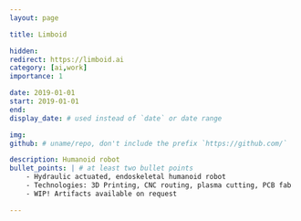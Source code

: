 ```yaml
---
layout: page

title: Limboid

hidden:
redirect: https://limboid.ai
category: [ai,work]
importance: 1

date: 2019-01-01
start: 2019-01-01
end:
display_date: # used instead of `date` or date range

img:
github: # uname/repo, don't include the prefix `https://github.com/`

description: Humanoid robot
bullet_points: | # at least two bullet points
    - Hydraulic actuated, endoskeletal humanoid robot
    - Technologies: 3D Printing, CNC routing, plasma cutting, PCB fab
    - WIP! Artifacts available on request

---
```

